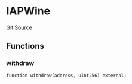 # IAPWine
[Git Source](https://github.com/Swivel-Finance/illuminate/blob/29a4038ae0d0795d36640f068da3ac5c1dd43806/src/interfaces/IAPWine.sol)


## Functions
### withdraw


```solidity
function withdraw(address, uint256) external;
```

